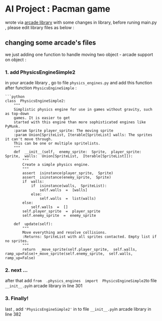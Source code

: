 # AI Project : Pacman game
wrote via [arcade library](https://api.arcade.academy/en/stable/index.html) with some changes in library, before runing main.py , please edit library files as below :
## changing some arcade's files
we just adding one function to handle moving two object - arcade support on object :
### 1. add PhysicsEngineSimple2
in your arcade library , go to file `physics_engines.py` and add this function after function `PhysicsEngineSimple` :

    ```python
    class  PhysicsEngineSimple2:
	    """
	    Simplistic physics engine for use in games without gravity, such as top-down
	    games. It is easier to get
	    started with this engine than more sophisticated engines like PyMunk.
	    :param Sprite player_sprite: The moving sprite
	    :param Union[SpriteList, Iterable[SpriteList] walls: The sprites it can't move through.
	    This can be one or multiple spritelists.
	    """
	    def  __init__(self,  enemy_sprite:  Sprite,  player_sprite:  Sprite,  walls:  Union[SpriteList,  Iterable[SpriteList]]):
		    """
		    Create a simple physics engine.
		    """
		    assert  isinstance(player_sprite,  Sprite)
		    assert  isinstance(enemy_sprite,  Sprite)
		    if  walls:
			    if  isinstance(walls,  SpriteList):
				    self.walls  =  [walls]
				else:
				    self.walls  =  list(walls)
		    else:
			    self.walls  =  []
		    self.player_sprite  =  player_sprite
		    self.enemy_sprite  =  enemy_sprite
		    
	    def  update(self):
		    """
		    Move everything and resolve collisions.
		    :Returns: SpriteList with all sprites contacted. Empty list if no sprites.
		    """
		    return  _move_sprite(self.player_sprite,  self.walls,  ramp_up=False)+_move_sprite(self.enemy_sprite,  self.walls,  ramp_up=False)

### 2. next ...
after that add `from  .physics_engines  import  PhysicsEngineSimple2`to file `__init__.py`in arcade library in line 301

### 3. Finally!
last , add `'PhysicsEngineSimple2'` in to file `__init__.py`in arcade library in line 382
